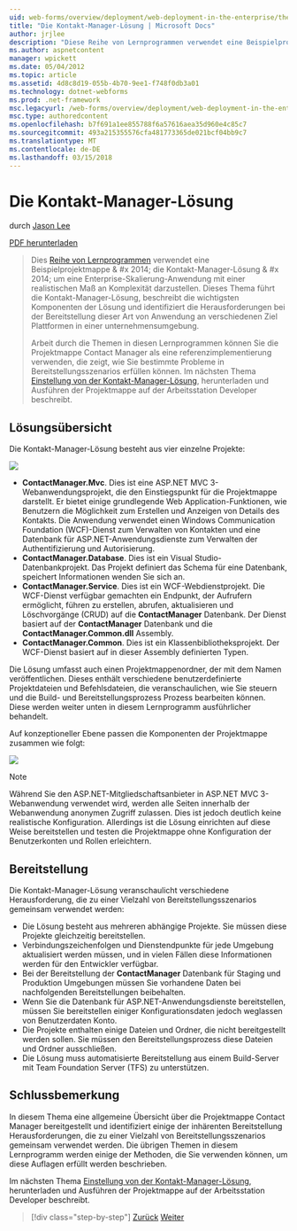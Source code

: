 ```yaml
---
uid: web-forms/overview/deployment/web-deployment-in-the-enterprise/the-contact-manager-solution
title: "Die Kontakt-Manager-Lösung | Microsoft Docs"
author: jrjlee
description: "Diese Reihe von Lernprogrammen verwendet eine Beispielprojektmappe & #x 2014; die Kontakt-Manager-Lösung & #x 2014; um eine Enterprise-Skalierung-Anwendung mit einer realistischen Leve darzustellen..."
ms.author: aspnetcontent
manager: wpickett
ms.date: 05/04/2012
ms.topic: article
ms.assetid: 4d8c8d19-055b-4b70-9ee1-f748f0db3a01
ms.technology: dotnet-webforms
ms.prod: .net-framework
msc.legacyurl: /web-forms/overview/deployment/web-deployment-in-the-enterprise/the-contact-manager-solution
msc.type: authoredcontent
ms.openlocfilehash: b7f691a1ee855788f6a57616aea35d960e4c85c7
ms.sourcegitcommit: 493a215355576cfa481773365de021bcf04bb9c7
ms.translationtype: MT
ms.contentlocale: de-DE
ms.lasthandoff: 03/15/2018
---
```

<a name="the-contact-manager-solution"></a>Die Kontakt-Manager-Lösung
====================
durch [Jason Lee](https://github.com/jrjlee)

[PDF herunterladen](https://msdnshared.blob.core.windows.net/media/MSDNBlogsFS/prod.evol.blogs.msdn.com/CommunityServer.Blogs.Components.WeblogFiles/00/00/00/63/56/8130.DeployingWebAppsInEnterpriseScenarios.pdf)

> Dies [Reihe von Lernprogrammen](web-deployment-in-the-enterprise.md) verwendet eine Beispielprojektmappe & #x 2014; die Kontakt-Manager-Lösung & #x 2014; um eine Enterprise-Skalierung-Anwendung mit einer realistischen Maß an Komplexität darzustellen. Dieses Thema führt die Kontakt-Manager-Lösung, beschreibt die wichtigsten Komponenten der Lösung und identifiziert die Herausforderungen bei der Bereitstellung dieser Art von Anwendung an verschiedenen Ziel Plattformen in einer unternehmensumgebung.
> 
> Arbeit durch die Themen in diesen Lernprogrammen können Sie die Projektmappe Contact Manager als eine referenzimplementierung verwenden, die zeigt, wie Sie bestimmte Probleme in Bereitstellungsszenarios erfüllen können. Im nächsten Thema [Einstellung von der Kontakt-Manager-Lösung](setting-up-the-contact-manager-solution.md), herunterladen und Ausführen der Projektmappe auf der Arbeitsstation Developer beschreibt.


## <a name="solution-overview"></a>Lösungsübersicht

Die Kontakt-Manager-Lösung besteht aus vier einzelne Projekte:

![](the-contact-manager-solution/_static/image1.png)

- **ContactManager.Mvc**. Dies ist eine ASP.NET MVC 3-Webanwendungsprojekt, die den Einstiegspunkt für die Projektmappe darstellt. Er bietet einige grundlegende Web Application-Funktionen, wie Benutzern die Möglichkeit zum Erstellen und Anzeigen von Details des Kontakts. Die Anwendung verwendet einen Windows Communication Foundation (WCF)-Dienst zum Verwalten von Kontakten und eine Datenbank für ASP.NET-Anwendungsdienste zum Verwalten der Authentifizierung und Autorisierung.
- **ContactManager.Database**. Dies ist ein Visual Studio-Datenbankprojekt. Das Projekt definiert das Schema für eine Datenbank, speichert Informationen wenden Sie sich an.
- **ContactManager.Service**. Dies ist ein WCF-Webdienstprojekt. Die WCF-Dienst verfügbar gemachten ein Endpunkt, der Aufrufern ermöglicht, führen zu erstellen, abrufen, aktualisieren und Löschvorgänge (CRUD) auf die **ContactManager** Datenbank. Der Dienst basiert auf der **ContactManager** Datenbank und die **ContactManager.Common.dll** Assembly.
- **ContactManager.Common**. Dies ist ein Klassenbibliotheksprojekt. Der WCF-Dienst basiert auf in dieser Assembly definierten Typen.

Die Lösung umfasst auch einen Projektmappenordner, der mit dem Namen veröffentlichen. Dieses enthält verschiedene benutzerdefinierte Projektdateien und Befehlsdateien, die veranschaulichen, wie Sie steuern und die Build- und Bereitstellungsprozess Prozess bearbeiten können. Diese werden weiter unten in diesem Lernprogramm ausführlicher behandelt.

Auf konzeptioneller Ebene passen die Komponenten der Projektmappe zusammen wie folgt:

![](the-contact-manager-solution/_static/image2.png)

> [!NOTE]
> Während Sie den ASP.NET-Mitgliedschaftsanbieter in ASP.NET MVC 3-Webanwendung verwendet wird, werden alle Seiten innerhalb der Webanwendung anonymen Zugriff zulassen. Dies ist jedoch deutlich keine realistische Konfiguration. Allerdings ist die Lösung einrichten auf diese Weise bereitstellen und testen die Projektmappe ohne Konfiguration der Benutzerkonten und Rollen erleichtern.


## <a name="deployment-challenges"></a>Bereitstellung

Die Kontakt-Manager-Lösung veranschaulicht verschiedene Herausforderung, die zu einer Vielzahl von Bereitstellungsszenarios gemeinsam verwendet werden:

- Die Lösung besteht aus mehreren abhängige Projekte. Sie müssen diese Projekte gleichzeitig bereitstellen.
- Verbindungszeichenfolgen und Dienstendpunkte für jede Umgebung aktualisiert werden müssen, und in vielen Fällen diese Informationen werden für den Entwickler verfügbar.
- Bei der Bereitstellung der **ContactManager** Datenbank für Staging und Produktion Umgebungen müssen Sie vorhandene Daten bei nachfolgenden Bereitstellungen beibehalten.
- Wenn Sie die Datenbank für ASP.NET-Anwendungsdienste bereitstellen, müssen Sie bereitstellen einiger Konfigurationsdaten jedoch weglassen von Benutzerdaten Konto.
- Die Projekte enthalten einige Dateien und Ordner, die nicht bereitgestellt werden sollen. Sie müssen den Bereitstellungsprozess diese Dateien und Ordner ausschließen.
- Die Lösung muss automatisierte Bereitstellung aus einem Build-Server mit Team Foundation Server (TFS) zu unterstützen.

## <a name="conclusion"></a>Schlussbemerkung

In diesem Thema eine allgemeine Übersicht über die Projektmappe Contact Manager bereitgestellt und identifiziert einige der inhärenten Bereitstellung Herausforderungen, die zu einer Vielzahl von Bereitstellungsszenarios gemeinsam verwendet werden. Die übrigen Themen in diesem Lernprogramm werden einige der Methoden, die Sie verwenden können, um diese Auflagen erfüllt werden beschrieben.

Im nächsten Thema [Einstellung von der Kontakt-Manager-Lösung](setting-up-the-contact-manager-solution.md), herunterladen und Ausführen der Projektmappe auf der Arbeitsstation Developer beschreibt.

>[!div class="step-by-step"]
[Zurück](web-deployment-in-the-enterprise.md)
[Weiter](setting-up-the-contact-manager-solution.md)

